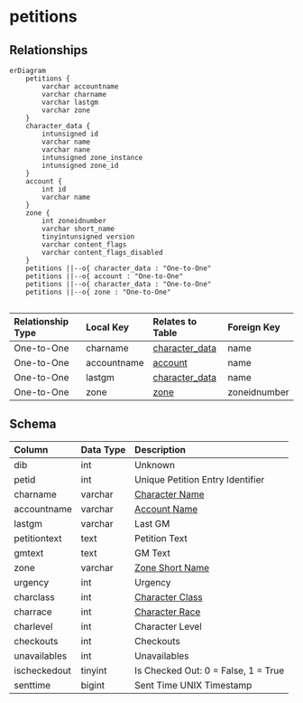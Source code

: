 # petitions

## Relationships

```mermaid
erDiagram
    petitions {
        varchar accountname
        varchar charname
        varchar lastgm
        varchar zone
    }
    character_data {
        intunsigned id
        varchar name
        varchar nane
        intunsigned zone_instance
        intunsigned zone_id
    }
    account {
        int id
        varchar name
    }
    zone {
        int zoneidnumber
        varchar short_name
        tinyintunsigned version
        varchar content_flags
        varchar content_flags_disabled
    }
    petitions ||--o{ character_data : "One-to-One"
    petitions ||--o{ account : "One-to-One"
    petitions ||--o{ character_data : "One-to-One"
    petitions ||--o{ zone : "One-to-One"


```


| Relationship Type | Local Key | Relates to Table | Foreign Key |
| :--- | :--- | :--- | :--- |
| One-to-One | charname | [character_data](../../schema/characters/character_data.md) | name |
| One-to-One | accountname | [account](../../schema/account/account.md) | name |
| One-to-One | lastgm | [character_data](../../schema/characters/character_data.md) | name |
| One-to-One | zone | [zone](../../schema/zone/zone.md) | zoneidnumber |


## Schema

| Column | Data Type | Description |
| :--- | :--- | :--- |
| dib | int | Unknown |
| petid | int | Unique Petition Entry Identifier |
| charname | varchar | [Character Name](../../schema/characters/character_data.md) |
| accountname | varchar | [Account Name](../../schema/account/account.md) |
| lastgm | varchar | Last GM |
| petitiontext | text | Petition Text |
| gmtext | text | GM Text |
| zone | varchar | [Zone Short Name](../../../../server/zones/zone-list) |
| urgency | int | Urgency |
| charclass | int | [Character Class](../../../../server/player/class-list) |
| charrace | int | [Character Race](../../../../server/npc/race-list) |
| charlevel | int | Character Level |
| checkouts | int | Checkouts |
| unavailables | int | Unavailables |
| ischeckedout | tinyint | Is Checked Out: 0 = False, 1 = True |
| senttime | bigint | Sent Time UNIX Timestamp |

